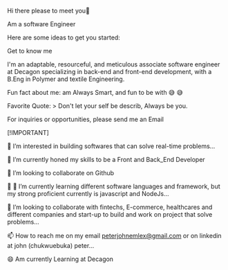 Hi there please to meet you👋

Am a software Engineer

Here are some ideas to get you started:

Get to know me

I'm an adaptable, resourceful, and meticulous associate software engineer at Decagon specializing in back-end and front-end development, with a B.Eng in Polymer and textile Engineering.

Fun fact about me: am Always Smart, and fun to be with 😅 😅

Favorite Quote: > Don't let your self be describ, Always be you.

For inquiries or opportunities, please send me an Email

[!IMPORTANT]

👀 I’m interested in building softwares that can solve real-time problems...

🌱 I’m currently honed my skills to be a Front and Back_End Developer

👯 I’m looking to collaborate on Github

🤔 🌱 I’m currently learning different software languages and framework, but my strong proficient currently is javascript and NodeJs...

💞️ I’m looking to collaborate with fintechs, E-commerce, healthcares and different companies and start-up to build and work on project that solve problems...

📫 How to reach me on my email peterjohnemlex@gmail.com or on linkedin at john (chukwuebuka) peter...

😄 Am currently Learning at Decagon




<!---
John-emlex/John-emlex is a ✨ special ✨ repository because its `README.md` (this file) appears on your GitHub profile.
You can click the Preview link to take a look at your changes.
--->
